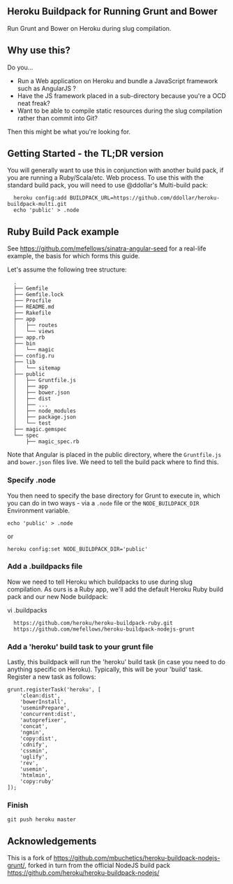 ## Heroku Buildpack for Running Grunt and Bower

Run Grunt and Bower on Heroku during slug compilation.

## Why use this?

Do you...

* Run a Web application on Heroku and bundle a JavaScript framework such as AngularJS ?
* Have the JS framework placed in a sub-directory because you're a OCD neat freak?
* Want to be able to compile static resources during the slug compilation rather than commit into Git?

Then this might be what you're looking for.

## Getting Started - the TL;DR version

You will generally want to use this in conjunction with another build pack, if you are running a Ruby/Scala/etc. Web process. To use this with the standard build pack, you will need to use @ddollar's Multi-build pack:

      heroku config:add BUILDPACK_URL=https://github.com/ddollar/heroku-buildpack-multi.git
      echo 'public' > .node
      

## Ruby Build Pack example

See https://github.com/mefellows/sinatra-angular-seed for a real-life example, the basis for which forms this guide.

Let's assume the following tree structure:

      .
      ├── Gemfile
      ├── Gemfile.lock
      ├── Procfile
      ├── README.md
      ├── Rakefile
      ├── app
      │   ├── routes
      │   └── views
      ├── app.rb
      ├── bin
      │   └── magic
      ├── config.ru
      ├── lib
      │   └── sitemap
      ├── public
      │   ├── Gruntfile.js
      │   ├── app
      │   ├── bower.json
      │   ├── dist
      │   ├── ...
      │   ├── node_modules
      │   ├── package.json
      │   └── test
      ├── magic.gemspec
      └── spec
          ├── magic_spec.rb

Note that Angular is placed in the public directory, where the ```Gruntfile.js``` and ```bower.json``` files live. We need to tell the build pack where to find this.

### Specify .node

You then need to specify the base directory for Grunt to execute in, which you can do in two ways - via a ```.node``` file or the ```NODE_BUILDPACK_DIR``` Environment variable.

    echo 'public' > .node

or

    heroku config:set NODE_BUILDPACK_DIR='public'

### Add a .buildpacks file

Now we need to tell Heroku which buildpacks to use during slug compilation. As ours is a Ruby app, we'll add the default Heroku Ruby build pack and our new Node buildpack:

vi .buildpacks  
  
      https://github.com/heroku/heroku-buildpack-ruby.git
      https://github.com/mefellows/heroku-buildpack-nodejs-grunt


### Add a 'heroku' build task to your grunt file

Lastly, this buildpack will run the 'heroku' build task (in case you need to do anything specific on Heroku). Typically, this will be your 'build' task. Register a new task as follows:

    grunt.registerTask('heroku', [
        'clean:dist',
        'bowerInstall',
        'useminPrepare',
        'concurrent:dist',
        'autoprefixer',
        'concat',
        'ngmin',
        'copy:dist',
        'cdnify',
        'cssmin',
        'uglify',
        'rev',
        'usemin',
        'htmlmin',
        'copy:ruby'
    ]);

### Finish

    git push heroku master

## Acknowledgements

This is a fork of https://github.com/mbuchetics/heroku-buildpack-nodejs-grunt/, forked in turn from the official NodeJS build pack https://github.com/heroku/heroku-buildpack-nodejs/
